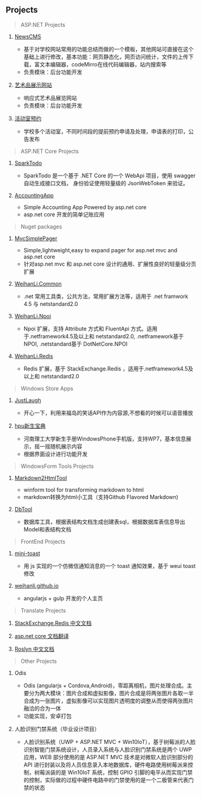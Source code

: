 ## Projects

> ASP.NET Projects

1. [NewsCMS](https://github.com/WeihanLi/NewsCMS)

    - 基于对学校网站常用的功能总结而做的一个模板，其他网站可直接在这个基础上进行修改，基本功能：网页静态化，网页访问统计，文件的上传下载，富文本编辑器，codeMirro在线代码编辑器，站内搜索等
    - 负责模块：后台功能开发

1. [艺术品展示网站](https://github.com/WeihanLi/ArtGallery)

    - 响应式艺术品展览网站
    - 负责模块：后台功能开发

1. [活动室预约](https://github.com/WeihanLi/ActivityReservation)

    - 学校多个活动室，不同时间段的提前预约申请及处理，申请表的打印，公告发布

> ASP.NET Core Projects

1. [SparkTodo](https://github.com/WeihanLi/SparkTodo)

    - SparkTodo 是一个基于 .NET Core 的一个 WebApi 项目，使用 swagger 自动生成接口文档， 身份验证使用轻量级的 JsonWebToken 来验证。

1. [AccountingApp](https://github.com/WeihanLi/AccountingApp)

    - Simple Accounting App Powered by asp.net core
    - asp.net core 开发的简单记账应用

> Nuget packages

1. [MvcSimplePager](https://github.com/WeihanLi/MvcSimplePager)

    - Simple,lightweight,easy to expand pager for asp.net mvc and asp.net core
    - 针对asp.net mvc 和 asp.net core 设计的通用、扩展性良好的轻量级分页扩展

1. [WeihanLi.Common](https://github.com/WeihanLi/WeihanLi.Common)

    - .net 常用工具类，公共方法，常用扩展方法等，适用于 .net framwork 4.5 与 netstandard2.0

1. [WeihanLi.Npoi](https://github.com/WeihanLi/WeihanLi.Npoi)

    - Npoi 扩展，支持 Attribute 方式和 FluentApi 方式。适用于.netframework4.5及以上和 netstandard2.0, .netframework基于NPOI, .netstandard基于 DotNetCore.NPOI

1. [WeihanLi.Redis](https://github.com/WeihanLi/WeihanLi.Redis)

    - Redis 扩展，基于 StackExchange.Redis ，适用于.netframework4.5及以上和 netstandard2.0

> Windows Store Apps

1. [JustLaugh](https://www.microsoft.com/zh-cn/store/p/justlaugh/9nblggh3ddhm?rtc=1)

    - 开心一下，利用来福岛的笑话API作为内容源,不想看的时候可以语音播放

1. [hpu新生宝典](https://www.microsoft.com/zh-cn/store/p/hpu%E6%96%B0%E7%94%9F%E5%AE%9D%E5%85%B8/9wzdncrdhz6d)

    - 河南理工大学新生手册WindowsPhone手机版，支持WP7，基本信息展示，摇一摇随机展示内容
    - 根据界面设计进行功能开发

> WindowsForm Tools Projects

1. [Markdown2HtmlTool](https://github.com/WeihanLi/Markdown2HtmlTool)

    - winform tool for transforming markdown to html
    - markdown转换为html小工具（支持Github Flavored Markdown)

1. [DbTool](https://github.com/WeihanLi/DbTool)

    - 数据库工具，根据表结构文档生成创建表sql，根据数据库表信息导出Model和表结构文档

> FrontEnd Projects

1. [mini-toast](https://github.com/WeihanLi/mini_toast)

    - 用 js 实现的一个仿微信通知消息的一个 toast 通知效果，基于 weui toast修改

1. [weihanli.github.io](https://github.com/WeihanLi/weihanli.github.io)

    - angularjs + gulp 开发的个人主页

> Translate Projects

1. [StackExchange.Redis 中文文档](http://weihanli.xyz/StackExchange.Redis-docs-cn/)

1. [asp.net core 文档翻译](https://weihanli.gitbooks.io/asp-net-core-documentation/content/)

1. [Roslyn 中文文档](https://github.com/WeihanLi/roslyn-docs-cn)

> Other Projects

1. Odis

    - Odis (angularjs + Cordova,Android)，零距离相机，图片处理合成。主要分为两大模块：图片合成和虚拟影像，图片合成是将两张图片各取一半合成为一张图片，虚拟影像可以实现图片透明度的调整从而使得两张图片融洽的合为一体
    - 功能实现，安卓打包

1. 人脸识别门禁系统（毕业设计项目）

    - 人脸识别系统（UWP + ASP.NET MVC + Win10IoT），基于树莓派的人脸识别智能门禁系统设计，人员录入系统与人脸识别门禁系统是两个 UWP 应用，WEB 部分使用的是 ASP.NET MVC 技术是对微软人脸识别部分的 API 进行封装以及将人员信息录入本地数据库，硬件电路使用树莓派来控制，树莓派装的是 Win10IoT 系统，控制 GPIO 引脚的电平从而实现门禁的控制，实际做的过程中硬件电路中的门禁使用的是一个二极管来代表门禁的状态